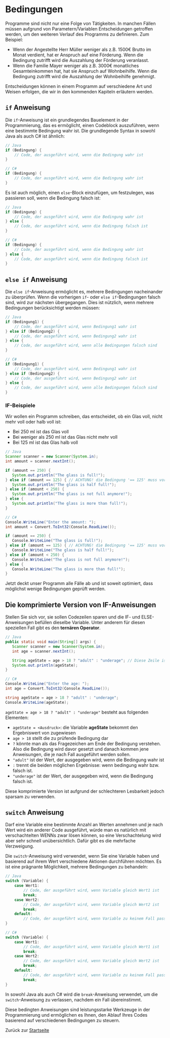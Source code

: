 # Bedingungen

Programme sind nicht nur eine Folge von Tätigkeiten. In manchen Fällen müssen aufgrund von Parametern/Variablen Entscheidungen getroffen werden, um den weiteren Verlauf des Programms zu definieren. Zum Beispiel:
- Wenn der Angestellte Herr Müller weniger als z.B. 1500€ Brutto im Monat verdient, hat er Anspruch auf eine Förderung. Wenn die Bedingung zutrifft wird die Auszahlung der Förderung veranlasst.
- Wenn die Familie Mayer weniger als z.B. 3000€ monatliches Gesamteinkommen hat, hat sie Anspruch auf Wohnbeihilfe. Wenn die Bedingung zutrifft wird die Auszahlung der Wohnbeihilfe genehmigt.

Entscheidungen können in einem Programm auf verschiedene Art und Weisen erfolgen, die wir in den kommenden Kapiteln erläutern werden.

## `if` Anweisung

Die `if`-Anweisung ist ein grundlegendes Bauelement in der Programmierung, das es ermöglicht, einen Codeblock auszuführen, wenn eine bestimmte Bedingung wahr ist. Die grundlegende Syntax in sowohl Java als auch C# ist ähnlich:

```java
// Java
if (Bedingung) {
    // Code, der ausgeführt wird, wenn die Bedingung wahr ist
}
```

```csharp
// C#
if (Bedingung) {
    // Code, der ausgeführt wird, wenn die Bedingung wahr ist
}
```

Es ist auch möglich, einen `else`-Block einzufügen, um festzulegen, was passieren soll, wenn die Bedingung falsch ist:

```java
// Java
if (Bedingung) {
    // Code, der ausgeführt wird, wenn die Bedingung wahr ist
} else {
    // Code, der ausgeführt wird, wenn die Bedingung falsch ist
}
```

```csharp
// C#
if (Bedingung) {
    // Code, der ausgeführt wird, wenn die Bedingung wahr ist
} else {
    // Code, der ausgeführt wird, wenn die Bedingung falsch ist
}
```

## `else if` Anweisung

Die `else if`-Anweisung ermöglicht es, mehrere Bedingungen nacheinander zu überprüfen. Wenn die vorherigen `if`- oder `else if`-Bedingungen falsch sind, wird zur nächsten übergegangen. Dies ist nützlich, wenn mehrere Bedingungen berücksichtigt werden müssen:

```java
// Java
if (Bedingung1) {
    // Code, der ausgeführt wird, wenn Bedingung1 wahr ist
} else if (Bedingung2) {
    // Code, der ausgeführt wird, wenn Bedingung2 wahr ist
} else {
    // Code, der ausgeführt wird, wenn alle Bedingungen falsch sind
}
```

```csharp
// C#
if (Bedingung1) {
    // Code, der ausgeführt wird, wenn Bedingung1 wahr ist
} else if (Bedingung2) {
    // Code, der ausgeführt wird, wenn Bedingung2 wahr ist
} else {
    // Code, der ausgeführt wird, wenn alle Bedingungen falsch sind
}
```

### IF-Beispiele

Wir wollen ein Programm schreiben, das entscheidet, ob ein Glas voll, nicht mehr voll oder halb voll ist:
- Bei 250 ml ist das Glas voll
- Bei weniger als 250 ml ist das Glas nicht mehr voll
- Bei 125 ml ist das Glas halb voll

```Java
// Java
Scanner scanner = new Scanner(System.in);
int amount = scanner.nextInt();

if (amount == 250) {
   System.out.println("The glass is full!");
} else if (amount == 125) { // ACHTUNG! die Bedingung '== 125' muss vor '< 250' geprüft werden, ansonsten greift immer nur '< 250'
   System.out.println("The glass is half full!");
} else if (amount < 250) {
   System.out.println("The glass is not full anymore!");
} else {
   System.out.println("The glass is more than full!");
}
```

```csharp
// C#
Console.WriteLine("Enter the amount: ");
int amount = Convert.ToInt32(Console.ReadLine());

if (amount == 250) {
   Console.WriteLine("The glass is full!");
} else if (amount == 125) { // ACHTUNG! die Bedingung '== 125' muss vor '< 250' geprüft werden, ansonsten greift immer nur '< 250'
   Console.WriteLine("The glass is half full!");
} else if (amount < 250) {
   Console.WriteLine("The glass is not full anymore!");
} else {
   Console.WriteLine("The glass is more than full!");
}
```

Jetzt deckt unser Programm alle Fälle ab und ist soweit optimiert, dass möglichst wenige Bedingungen geprüft werden.

## Die komprimierte Version von IF-Anweisungen

Stellen Sie sich vor, sie sollen Codezeilen sparen und die IF- und ELSE-Anweisungen befüllen dieselbe Variable. Unter anderem für diesen speziellen Fall gibt es den **ternären Operator**.

```Java
// Java
public static void main(String[] args) {
   Scanner scanner = new Scanner(System.in);
   int age = scanner.nextInt();

   String ageState = age > 18 ? "adult" : "underage"; // Diese Zeile ist wird unten erklärt
   System.out.println(ageState);
}

```

```csharp
// C#
Console.WriteLine("Enter the age: ");
int age = Convert.ToInt32(Console.ReadLine());

string ageState = age > 18 ? "adult" : "underage";
Console.WriteLine(ageState);
```

`ageState = age > 18 ? "adult" : "underage"` besteht aus folgenden Elementen:
- `ageState = <Ausdruck>`: die Variable **ageState** bekommt den Ergebniswert von <Ausdruck> zugewiesen
- `age > 18` stellt die zu prüfende Bedingung dar
- `?` könnte man als das Fragezeichen am Ende der Bedingung verstehen. Also die Bedingung wird davor gesetzt und danach kommen jene Anweisungen, die je nach Fall ausgeführt werden sollen.
- `"adult"` ist der Wert, der ausgegeben wird, wenn die Bedingung wahr ist
- `:` trennt die beiden möglichen Ergebnisse: wenn bedingung wahr bzw. falsch ist.
- `"underage"` ist der Wert, der ausgegeben wird, wenn die Bedingung falsch ist.

Diese komprimierte Version ist aufgrund der schlechteren Lesbarkeit jedoch sparsam zu verwenden.

## `switch` Anweisung

Darf eine Variable eine bestimmte Anzahl an Werten annehmen und je nach Wert wird ein anderer Code ausgeführt, würde man es natürlich mit verschachtelten WENNs zwar lösen können, so eine Verschachtelung wird aber sehr schnell unübersichtlich. Dafür gibt es die mehrfache Verzweigung. 

Die `switch`-Anweisung wird verwendet, wenn Sie eine Variable haben und basierend auf ihrem Wert verschiedene Aktionen durchführen möchten. Es ist eine prägnante Möglichkeit, mehrere Bedingungen zu behandeln:

```java
// Java
switch (Variable) {
    case Wert1:
        // Code, der ausgeführt wird, wenn Variable gleich Wert1 ist
        break;
    case Wert2:
        // Code, der ausgeführt wird, wenn Variable gleich Wert2 ist
        break;
    default:
        // Code, der ausgeführt wird, wenn Variable zu keinem Fall passt
}
```

```csharp
// C#
switch (Variable) {
    case Wert1:
        // Code, der ausgeführt wird, wenn Variable gleich Wert1 ist
        break;
    case Wert2:
        // Code, der ausgeführt wird, wenn Variable gleich Wert2 ist
        break;
    default:
        // Code, der ausgeführt wird, wenn Variable zu keinem Fall passt
        break;
}
```

In sowohl Java als auch C# wird die `break`-Anweisung verwendet, um die `switch`-Anweisung zu verlassen, nachdem ein Fall übereinstimmt.

Diese bedingten Anweisungen sind leistungsstarke Werkzeuge in der Programmierung und ermöglichen es Ihnen, den Ablauf Ihres Codes basierend auf verschiedenen Bedingungen zu steuern.

Zurück zur [Startseite](README.md)
